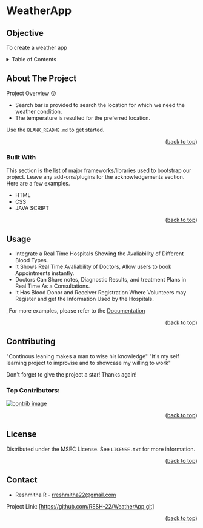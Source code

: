# WeatherApp

<!-- OBJECTIVE -->
## Objective
To create a weather app

<!-- TABLE OF CONTENTS -->
<details>
  <summary>Table of Contents</summary>
  <ol>
    <li><a href="#about-the-project">About The Project</a> </li>
    <li><a href="#built-with">Built With</a></li>
    <li><a href="#usage">Usage</a></li>
    <li><a href="#contributing">Contributing</a></li>
    <li><a href="#license">License</a></li>
    <li><a href="#contact">Contact</a></li>
  </ol>
</details>


<!-- ABOUT THE PROJECT -->
## About The Project


Project Overview 😲

* Search bar is provided to search the location for which we need the weather condition.
* The temperature is resulted for the preferred location.

Use the `BLANK_README.md` to get started.

<p align="right">(<a href="#readme-top">back to top</a>)</p>

### Built With

This section is the list of major frameworks/libraries used to bootstrap our project. Leave any add-ons/plugins for the acknowledgements section. Here are a few examples.

* HTML
* CSS
* JAVA SCRIPT

<p align="right">(<a href="#readme-top">back to top</a>)</p>

<!-- USAGE EXAMPLES -->
## Usage

* Integrate a Real Time Hospitals Showing the Avaliability  of Different Blood Types.
* It Shows Real Time Avaliability of Doctors, Allow users to book Appointments instantly.
* Doctors Can Share notes, Diagnostic Results, and treatment Plans in Real Time As a Consultations.
* It Has Blood Donor and Receiver Registration Where Volunteers may Register and get the Information Used by the Hospitals.

_For more examples, please refer to the [Documentation](#)

<p align="right">(<a href="#readme-top">back to top</a>)</p>


<!-- CONTRIBUTING -->
## Contributing

"Continous leaning makes a man to wise his knowledge"
"It's my self learning project to improvise and to showcase my willing to work"

Don't forget to give the project a star! Thanks again!


### Top Contributors:

<a href="#">
  <img src="r.avif" alt="contrib image" />
</a>

<p align="right">(<a href="#readme-top">back to top</a>)</p>



<!-- LICENSE -->
## License

Distributed under the MSEC License. See `LICENSE.txt` for more information.

<p align="right">(<a href="#readme-top">back to top</a>)</p>



<!-- CONTACT -->
## Contact

* Reshmitha R - rreshmitha22@gmail.com


Project Link: [https://github.com/RESH-22/WeatherApp.git]

<p align="right">(<a href="#readme-top">back to top</a>)</p>







